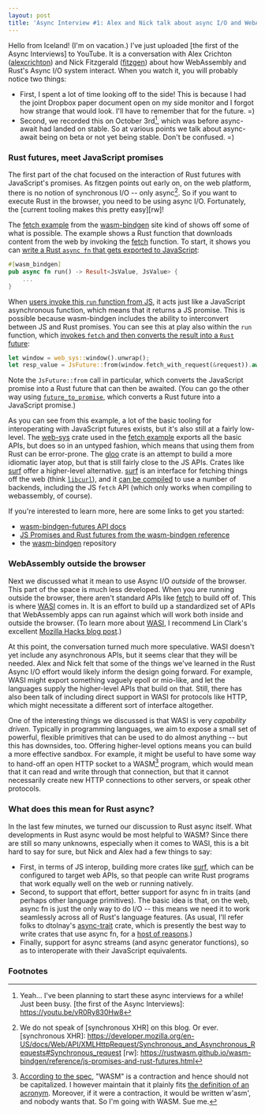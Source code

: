 ```yaml
---
layout: post
title: 'Async Interview #1: Alex and Nick talk about async I/O and WebAssembly'
---
```


Hello from Iceland! (I'm on vacation.) I've just uploaded [the first
of the Async Interviews] to YouTube. It is a conversation with Alex
Crichton ([alexcrichton]) and Nick Fitzgerald ([fitzgen]) about how
WebAssembly and Rust's Async I/O system interact. When you watch it,
you will probably notice two things:

[alexcrichton]: https://github.com/alexcrichton
[fitzgen]: https://github.com/fitzgen

* First, I spent a lot of time looking off to the side! This is
  because I had the joint Dropbox paper document open on my side
  monitor and I forgot how strange that would look. I'll have to
  remember that for the future. =)
* Second, we recorded this on October 3rd[^planning], which was before
  async-await had landed on stable. So at various points we talk about
  async-await being on beta or not yet being stable. Don't be
  confused. =)

[^planning]: Yeah... I've been planning to start these async interviews for a while! Just been busy.
[the first of the Async Interviews]: https://youtu.be/vR0Ry830Hw8

### Rust futures, meet JavaScript promises

The first part of the chat focused on the interaction of Rust futures
with JavaScript's promises. As fitzgen points out early on, on the web
platform, there is no notion of synchronous I/O -- only async[^xhr].
So if you want to execute Rust in the browser, you need to be using
async I/O. Fortunately, the [current tooling makes this pretty easy][rw]!

[^xhr]: We do not speak of [synchronous XHR] on this blog. Or ever.
[synchronous XHR]: https://developer.mozilla.org/en-US/docs/Web/API/XMLHttpRequest/Synchronous_and_Asynchronous_Requests#Synchronous_request
[rw]: https://rustwasm.github.io/wasm-bindgen/reference/js-promises-and-rust-futures.html

The [fetch example] from the [wasm-bindgen] site kind of shows off
some of what is possible. The example shows a Rust function that
downloads content from the web by invoking the [fetch] function. To
start, it shows you can [write a Rust `async fn` that gets exported to
JavaScript](https://github.com/rustwasm/wasm-bindgen/blob/df34cf843eca7478e3879562670e52c889e32fdf/examples/fetch/src/lib.rs#L35-L36):

[fetch]: https://developer.mozilla.org/en-US/docs/Web/API/Fetch_API
[fetch example]: https://github.com/rustwasm/wasm-bindgen/blob/df34cf843eca7478e3879562670e52c889e32fdf/examples/fetch/src/lib.rs
[wasm-bindgen]: https://github.com/rustwasm/wasm-bindgen

```rust
#[wasm_bindgen]
pub async fn run() -> Result<JsValue, JsValue> {
    ...
}
```

When [users invoke this `run` function from
JS](https://github.com/rustwasm/wasm-bindgen/blob/df34cf843eca7478e3879562670e52c889e32fdf/examples/fetch/index.js#L5),
it acts just like a JavaScript asynchronous function, which means that
it returns a JS promise. This is possible because wasm-bindgen
includes the ability to interconvert between JS and Rust promises. You can see
this at play also within the `run` function, which [invokes `fetch` and then
converts the result into a `Rust` future](https://github.com/rustwasm/wasm-bindgen/blob/df34cf843eca7478e3879562670e52c889e32fdf/examples/fetch/src/lib.rs#L50-L51):

```rust
let window = web_sys::window().unwrap();
let resp_value = JsFuture::from(window.fetch_with_request(&request)).await?;
```

Note the `JsFuture::from` call in particular, which converts the
JavaScript promise into a Rust future that can then be awaited.  (You
can go the other way using [`future_to_promise`], which converts a
Rust future into a JavaScript promise.)

[`future_to_promise`]: https://docs.rs/wasm-bindgen-futures/0.4.1/wasm_bindgen_futures/fn.future_to_promise.html

As you can see from this example, a lot of the basic tooling for
interoperating with JavaScript futures exists, but it's also still at
a fairly low-level. The [web-sys] crate used in the [fetch example]
exports all the basic APIs, but does so in an untyped fashion, which
means that using them from Rust can be error-prone. The [gloo] crate
is an attempt to build a more idiomatic layer atop, but that is still
fairly close to the JS APIs. Crates like [surf] offer a higher-level
alternative. [surf] is an interface for fetching things off the web
(think [`libcurl`]), and it [can be compiled] to use a number of
backends, including the JS `fetch` API (which only works when
compiling to webassembly, of course).

[`libcurl`]: https://curl.haxx.se/libcurl/
[can be compiled]: https://docs.rs/surf/1.0.3/surf/#features

[web-sys]: https://crates.io/crates/web-sys
[gloo]: https://crates.io/crates/gloo
[surf]: https://github.com/http-rs/surf

If you're interested to learn more, here are some links to get you started:

* [wasm-bindgen-futures API docs](https://docs.rs/wasm-bindgen-futures/0.4.1/wasm_bindgen_futures/)
* [JS Promises and Rust futures from the wasm-bindgen reference](https://rustwasm.github.io/wasm-bindgen/reference/js-promises-and-rust-futures.html)
* the [wasm-bindgen] repository

### WebAssembly outside the browser

Next we discussed what it mean to use Async I/O *outside* of the
browser. This part of the space is much less developed. When you are
running outside the browser, there aren't standard APIs like [fetch]
to build off of. This is where [WASI] comes in. It is an effort to
build up a standardized set of APIs that WebAssembly apps can run
against which will work both inside and outside the browser. (To learn
more about [WASI], I recommend Lin Clark's excellent [Mozilla Hacks
blog
post](https://hacks.mozilla.org/2019/03/standardizing-wasi-a-webassembly-system-interface/).)

[WASI]: https://wasi.dev/

At this point, the conversation turned much more speculative. WASI
doesn't yet include any asynchronous APIs, but it seems clear that
they will be needed. Alex and Nick felt that some of the things we've
learned in the Rust Async I/O effort would likely inform the design
going forward. For example, WASI might export something vaguely epoll
or mio-like, and let the languages supply the higher-level APIs that
build on that. Still, there has also been talk of including direct
support in WASI for protocols like HTTP, which might necessitate a
different sort of interface altogether.

One of the interesting things we discussed is that WASI is very
*capability driven*. Typically in programming languages, we aim to
expose a small set of powerful, flexible primitives that can be used
to do almost anything -- but this has downsides, too. Offering
higher-level options means you can build a more effective sandbox. For
example, it might be useful to have some way to hand-off an open HTTP
socket to a WASM[^WASM] program, which would mean that it can read and write
through that connection, but that it cannot necessarily create new
HTTP connections to other servers, or speak other protocols.

[^WASM]: [According to the spec], "WASM" is a contraction and hence should not be capitalized. I however maintain that it plainly fits [the definition of an acronym]. Moreover, if it were a contraction, it would be written w'asm', and nobody wants that. So I'm going with WASM. Sue me.

[the definition of an acronym]: https://www.collinsdictionary.com/dictionary/english/acronym
[According to the spec]: https://webassembly.github.io/threads/intro/introduction.html#wasm

### What does this mean for Rust async?

In the last few minutes, we turned our discussion to Rust async
itself. What developments in Rust async would be most helpful to WASM?
Since there are still so many unknowns, especially when it comes to
WASI, this is a bit hard to say for sure, but Nick and Alex had a few
things to say:

* First, in terms of JS interop, building more crates like [surf],
  which can be configured to target web APIs, so that people can write
  Rust programs that work equally well on the web or running natively.
* Second, to support that effort, better support for async fn in
  traits (and perhaps other language primitives). The basic idea is
  that, on the web, async fn is just the only way to do I/O -- this
  means we need it to work seamlessly across all of Rust's language
  features. (As usual, I'll refer folks to dtolnay's [async-trait]
  crate, which is presently the best way to write crates that use
  async fn, for a [host of reasons].)
* Finally, support for async streams (and async generator functions),
  so as to interoperate with their JavaScript equivalents.
  
[async-trait]: https://github.com/dtolnay/async-trait
[host of reasons]: http://smallcultfollowing.com/babysteps/blog/2019/10/26/async-fn-in-traits-are-hard/

### Footnotes
